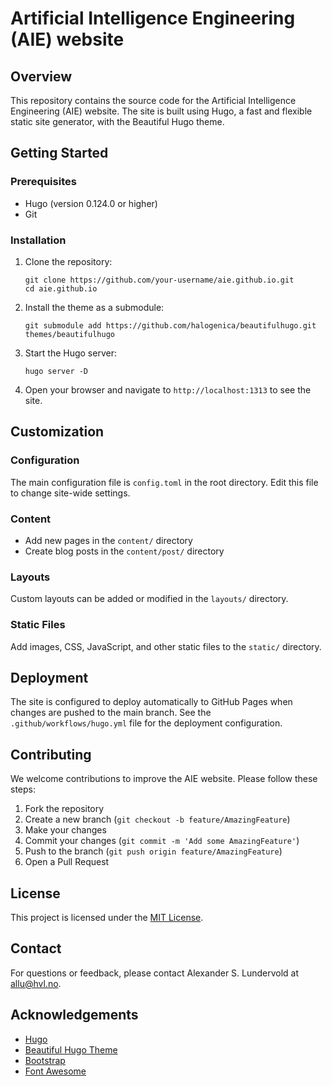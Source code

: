 # Artificial Intelligence Engineering (AIE) website

## Overview

This repository contains the source code for the Artificial Intelligence Engineering (AIE) website. The site is built using Hugo, a fast and flexible static site generator, with the Beautiful Hugo theme.


## Getting Started

### Prerequisites

- Hugo (version 0.124.0 or higher)
- Git

### Installation

1. Clone the repository:
   ```
   git clone https://github.com/your-username/aie.github.io.git
   cd aie.github.io
   ```

2. Install the theme as a submodule:
   ```
   git submodule add https://github.com/halogenica/beautifulhugo.git themes/beautifulhugo
   ```

3. Start the Hugo server:
   ```
   hugo server -D
   ```

4. Open your browser and navigate to `http://localhost:1313` to see the site.

## Customization

### Configuration

The main configuration file is `config.toml` in the root directory. Edit this file to change site-wide settings.

### Content

- Add new pages in the `content/` directory
- Create blog posts in the `content/post/` directory

### Layouts

Custom layouts can be added or modified in the `layouts/` directory.

### Static Files

Add images, CSS, JavaScript, and other static files to the `static/` directory.

## Deployment

The site is configured to deploy automatically to GitHub Pages when changes are pushed to the main branch. See the `.github/workflows/hugo.yml` file for the deployment configuration.

## Contributing

We welcome contributions to improve the AIE website. Please follow these steps:

1. Fork the repository
2. Create a new branch (`git checkout -b feature/AmazingFeature`)
3. Make your changes
4. Commit your changes (`git commit -m 'Add some AmazingFeature'`)
5. Push to the branch (`git push origin feature/AmazingFeature`)
6. Open a Pull Request

## License

This project is licensed under the [MIT License](LICENSE).

## Contact

For questions or feedback, please contact Alexander S. Lundervold at allu@hvl.no.

## Acknowledgements

- [Hugo](https://gohugo.io/)
- [Beautiful Hugo Theme](https://github.com/halogenica/beautifulhugo)
- [Bootstrap](https://getbootstrap.com/)
- [Font Awesome](https://fontawesome.com/)